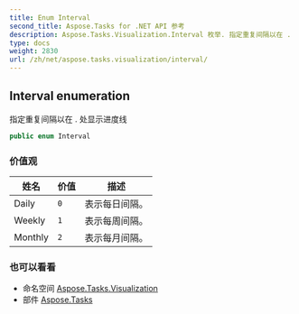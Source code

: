 ```yaml
---
title: Enum Interval
second_title: Aspose.Tasks for .NET API 参考
description: Aspose.Tasks.Visualization.Interval 枚举. 指定重复间隔以在 . 处显示进度线
type: docs
weight: 2830
url: /zh/net/aspose.tasks.visualization/interval/
---
```

## Interval enumeration

指定重复间隔以在 . 处显示进度线

```csharp
public enum Interval
```

### 价值观

| 姓名 | 价值 | 描述 |
| --- | --- | --- |
| Daily | `0` | 表示每日间隔。 |
| Weekly | `1` | 表示每周间隔。 |
| Monthly | `2` | 表示每月间隔。 |

### 也可以看看

* 命名空间 [Aspose.Tasks.Visualization](../../aspose.tasks.visualization/)
* 部件 [Aspose.Tasks](../../)


